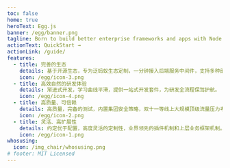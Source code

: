 ```yaml
---
toc: false
home: true
heroText: Egg.js
banner: /egg/banner.png
tagline: Born to build better enterprise frameworks and apps with Node.js & Koa
actionText: QuickStart →
actionLink: /guide/
features:
  - title: 完善的生态
    details: 基于开源生态，专为泛蚂蚁生态定制，一分钟接入后端服务中间件，支持多种部署环境。
    icon: /egg/icon-3.png
  - title: 高效自然的研发体验
    details: 渐进式开发，学习曲线平滑，提供一站式开发套件，为研发全流程保驾护航。
    icon: /egg/icon-4.png
  - title: 高质量、可信赖
    details: 高质量，完备的测试，内置集团安全策略，双十一等线上大规模顶级流量压力考验。
    icon: /egg/icon-2.png
  - title: 灵活、高扩展性
    details: 约定优于配置，高度灵活的定制性，业界领先的插件机制和上层业务框架机制。
    icon: /egg/icon-1.png
whosusing:
  icon: /img_chair/whosusing.png
# footer: MIT Licensed
---
```

